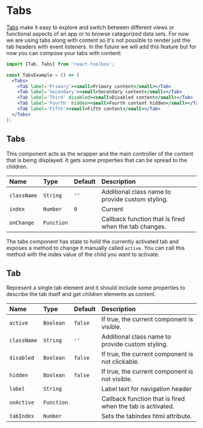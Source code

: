# Tabs

[Tabs](https://www.google.com/design/spec/components/tabs.html) make it easy to explore and switch between different views or functional aspects of an app or to browse categorized data sets. For now we are using tabs along with content so it's not possible to render just the tab headers with event listeners. In the future we will add this feature but for now you can compose your tabs with content:

<!-- example -->
```jsx
import {Tab, Tabs} from 'react-toolbox';

const TabsExample = () => (
  <Tabs>
    <Tab label='Primary'><small>Primary content</small></Tab>
    <Tab label='Secondary'><small>Secondary content</small></Tab>
    <Tab label='Third' disabled><small>Disabled content</small></Tab>
    <Tab label='Fourth' hidden><small>Fourth content hidden</small></Tab>
    <Tab label='Fifth'><small>Fifth content</small></Tab>
  </Tabs>
);
```

## Tabs

This component acts as the wrapper and the main controller of the content that is being displayed. It gets some properties that can be spread to the children.

| Name              | Type          | Default         | Description|
|:-----|:-----|:-----|:-----|
| `className`     | `String`        | `''`            | Additional class name to provide custom styling.|
| `index`         | `Number`        | `0`             | Current <Tab> |
| `onChange`      | `Function`      |                 | Callback function that is fired when the tab changes.

The tabs component has state to hold the currently activated tab and exposes a method to change it manually called `active`. You can call this method with the index value of the child you want to activate.

## Tab

Represent a single tab element and it should include some properties to describe the tab itself and get children elements as content.

| Name              | Type          | Default         | Description|
|:-----|:-----|:-----|:-----|
| `active`        | `Boolean`       | `false`         | If true, the current component is visible.|
| `className`     | `String`        | `''`            | Additional class name to provide custom styling.|
| `disabled`      | `Boolean`       | `false`         | If true, the current component is not clickable.|
| `hidden`        | `Boolean`       | `false`         | If true, the current component is not visible.|
| `label`         | `String`        |                 | Label text for navigation header |
| `onActive`      | `Function`      |                 | Callback function that is fired when the tab is activated. |
| `tabIndex`      | `Number`        |                 | Sets the tabindex html attribute.|
